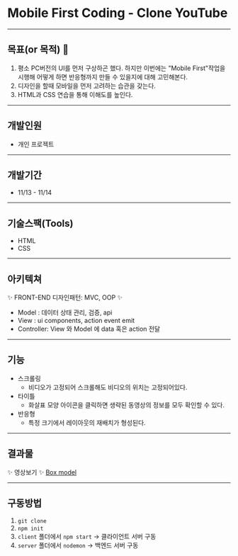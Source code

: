 # Mobile First Coding - Clone YouTube
---

## 목표(or 목적) :rocket: 
1. 평소 PC버전의 UI를 먼저 구상하곤 했다. 하지만 이번에는 "Mobile First"작업을 시행해 어떻게 하면 반응형까지 만들 수 있을지에 대해 고민해본다. 
1. 디자인을 할때 모바일을 먼저 고려하는 습관을 갖는다. 
2. HTML과 CSS 연습을 통해 이해도를 높인다. 
---
## 개발인원
- 개인 프로젝트

---

## 개발기간
- 11/13 - 11/14

---

## 기술스팩(Tools)
- HTML
- CSS

---

## 아키텍쳐
:sparkles: FRONT-END 디자인패턴: MVC, OOP :sparkles:
- Model : 데이터 상태 관리, 검증, api
- View : ui components, action event emit
- Controller: View 와 Model 에 data 혹은 action 전달

---

## 기능
* 스크롤링
	* 비디오가 고정되어 스크롤해도 비디오의 위치는 고정되어있다.
* 타이틀 
	* 화살표 모양 아이콘을 클릭하면 생략된 동영상의 정보를 모두 확인할 수 있다. 
* 반응형 
  * 특정 크기에서 레이아웃의 재배치가 형성된다. 

---

## 결과물
:sparkles: 영상보기 :sparkles:
[Box model](https://developer.mozilla.org/en-US/docs/Web/CSS/box-sizing "Box model")

---

## 구동방법
1. `git clone`
1. `npm init`
1. `client` 폴더에서 `npm start` -> 클라이언트 서버 구동
1. `server` 폴더에서 `nodemon` -> 백엔드 서버 구동
